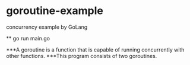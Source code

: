 # goroutine-example
concurrency example by GoLang

** go run main.go

***A goroutine is a function that is capable of running concurrently with other functions. 
***This program consists of two goroutines.
